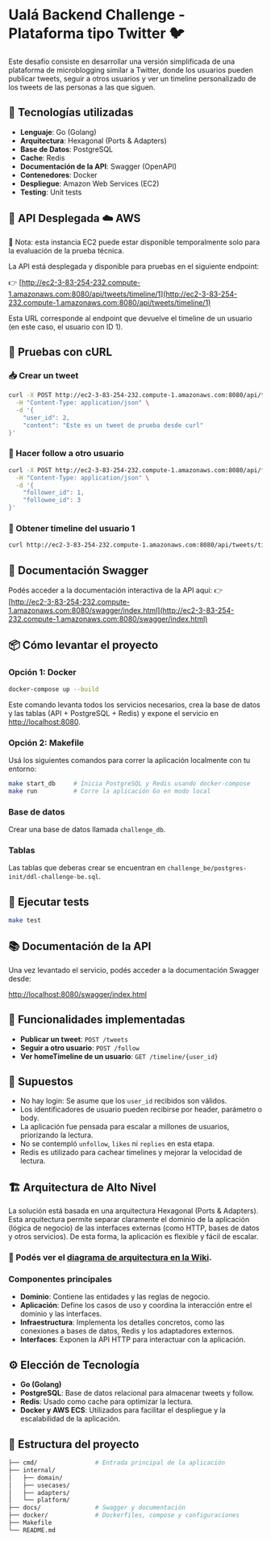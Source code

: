 # Ualá Backend Challenge - Plataforma tipo Twitter 🐦

Este desafío consiste en desarrollar una versión simplificada de una plataforma de microblogging similar a Twitter, donde los usuarios pueden publicar tweets, seguir a otros usuarios y ver un timeline personalizado de los tweets de las personas a las que siguen.

## 🧩 Tecnologías utilizadas

- **Lenguaje**: Go (Golang)
- **Arquitectura**: Hexagonal (Ports & Adapters)
- **Base de Datos**: PostgreSQL
- **Cache**: Redis
- **Documentación de la API**: Swagger (OpenAPI)
- **Contenedores**: Docker
- **Despliegue**: Amazon Web Services (EC2)
- **Testing**: Unit tests

## 🚀 API Desplegada ☁️ AWS

📝 Nota: esta instancia EC2 puede estar disponible temporalmente solo para la evaluación de la prueba técnica.

La API está desplegada y disponible para pruebas en el siguiente endpoint:

👉 [http://ec2-3-83-254-232.compute-1.amazonaws.com:8080/api/tweets/timeline/1](http://ec2-3-83-254-232.compute-1.amazonaws.com:8080/api/tweets/timeline/1)

Esta URL corresponde al endpoint que devuelve el timeline de un usuario (en este caso, el usuario con ID 1).

## 🔧 Pruebas con cURL

### 📥 Crear un tweet

```bash
curl -X POST http://ec2-3-83-254-232.compute-1.amazonaws.com:8080/api/tweets/ \
  -H "Content-Type: application/json" \
  -d '{
    "user_id": 2,
    "content": "Este es un tweet de prueba desde curl"
}'
```
### 👤 Hacer follow a otro usuario

```bash
curl -X POST http://ec2-3-83-254-232.compute-1.amazonaws.com:8080/api/follows/ \
  -H "Content-Type: application/json" \
  -d '{
    "follower_id": 1,
    "followee_id": 3
}'
```
### 📰 Obtener timeline del usuario 1

```bash
curl http://ec2-3-83-254-232.compute-1.amazonaws.com:8080/api/tweets/timeline/1
```
## 📄 Documentación Swagger

Podés acceder a la documentación interactiva de la API aquí:
👉 [http://ec2-3-83-254-232.compute-1.amazonaws.com:8080/swagger/index.html](http://ec2-3-83-254-232.compute-1.amazonaws.com:8080/swagger/index.html)


## 📦 Cómo levantar el proyecto

### Opción 1: Docker

```bash
docker-compose up --build
```

Este comando levanta todos los servicios necesarios, crea la base de datos y las tablas (API + PostgreSQL + Redis) y expone el servicio en [http://localhost:8080](http://localhost:8080).

### Opción 2: Makefile

Usá los siguientes comandos para correr la aplicación localmente con tu entorno:

```bash
make start_db     # Inicia PostgreSQL y Redis usando docker-compose
make run          # Corre la aplicación Go en modo local
```

### Base de datos

Crear una base de datos llamada `challenge_db`.

### Tablas

Las tablas que deberas crear se encuentran en `challenge_be/postgres-init/ddl-challenge-be.sql`.

## 🧪 Ejecutar tests

```bash
make test
```

## 📚 Documentación de la API

Una vez levantado el servicio, podés acceder a la documentación Swagger desde:

[http://localhost:8080/swagger/index.html](http://localhost:8080/swagger/index.html)

## 🚀 Funcionalidades implementadas

- **Publicar un tweet**: `POST /tweets`
- **Seguir a otro usuario**: `POST /follow`
- **Ver homeTimeline de un usuario**: `GET /timeline/{user_id}`

## 📌 Supuestos

- No hay login: Se asume que los `user_id` recibidos son válidos.
- Los identificadores de usuario pueden recibirse por header, parámetro o body.
- La aplicación fue pensada para escalar a millones de usuarios, priorizando la lectura.
- No se contempló `unfollow`, `likes` ni `replies` en esta etapa.
- Redis es utilizado para cachear timelines y mejorar la velocidad de lectura.

## 🏗️ Arquitectura de Alto Nivel

La solución está basada en una arquitectura Hexagonal (Ports & Adapters). Esta arquitectura permite separar claramente el dominio de la aplicación (lógica de negocio) de las interfaces externas (como HTTP, bases de datos y otros servicios). De esta forma, la aplicación es flexible y fácil de escalar.

###  🔎 Podés ver el [diagrama de arquitectura en la Wiki](https://github.com/Alejandraarrieta/challenge_be/wiki).

### Componentes principales

- **Dominio**: Contiene las entidades y las reglas de negocio.
- **Aplicación**: Define los casos de uso y coordina la interacción entre el dominio y las interfaces.
- **Infraestructura**: Implementa los detalles concretos, como las conexiones a bases de datos, Redis y los adaptadores externos.
- **Interfaces**: Exponen la API HTTP para interactuar con la aplicación.

## ⚙️ Elección de Tecnología

- **Go (Golang)**
- **PostgreSQL**: Base de datos relacional para almacenar tweets y follow.
- **Redis**: Usado como cache para optimizar la lectura.
- **Docker y AWS ECS**: Utilizados para facilitar el despliegue y la escalabilidad de la aplicación.

## 📂 Estructura del proyecto

```bash
├── cmd/                # Entrada principal de la aplicación
├── internal/
│   ├── domain/         
│   ├── usecases/       
│   ├── adapters/       
│   └── platform/       
├── docs/               # Swagger y documentación
├── docker/             # Dockerfiles, compose y configuraciones
├── Makefile
└── README.md
```
